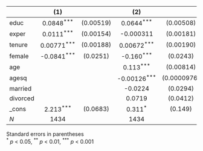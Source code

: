 
|              |          (1)                  |              |          (2)                  |              |
| ------------ | :---------------------------: | :----------: | :---------------------------: | :----------: |
| educ         |       0.0848<sup>\*\*\*</sup> |    (0.00519) |       0.0644<sup>\*\*\*</sup> |    (0.00508) |
| exper        |       0.0111<sup>\*\*\*</sup> |    (0.00154) |    -0.000311                  |    (0.00181) |
| tenure       |      0.00771<sup>\*\*\*</sup> |    (0.00188) |      0.00672<sup>\*\*\*</sup> |    (0.00190) |
| female       |      -0.0841<sup>\*\*\*</sup> |     (0.0251) |       -0.160<sup>\*\*\*</sup> |     (0.0243) |
| age          |                               |              |        0.113<sup>\*\*\*</sup> |    (0.00814) |
| agesq        |                               |              |     -0.00126<sup>\*\*\*</sup> |  (0.0000976) |
| married      |                               |              |      -0.0224                  |     (0.0294) |
| divorced     |                               |              |       0.0719                  |     (0.0412) |
| \_cons       |        2.213<sup>\*\*\*</sup> |     (0.0683) |        0.311<sup>\*</sup>     |      (0.149) |
| *N*          |         1434                  |              |         1434                  |              |

Standard errors in parentheses<br>
<sup>\*</sup> *p* < 0.05, <sup>\*\*</sup> *p* < 0.01, <sup>\*\*\*</sup> *p* < 0.001

